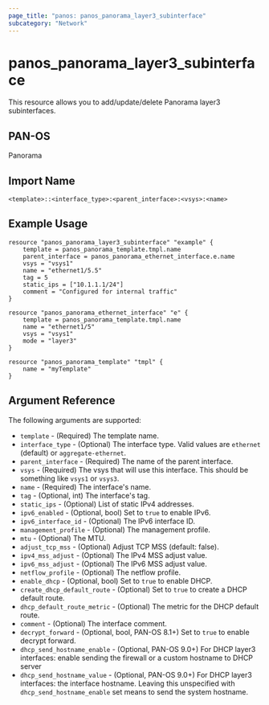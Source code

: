 ```yaml
---
page_title: "panos: panos_panorama_layer3_subinterface"
subcategory: "Network"
---
```


# panos_panorama_layer3_subinterface

This resource allows you to add/update/delete Panorama layer3 subinterfaces.


## PAN-OS

Panorama


## Import Name

```
<template>::<interface_type>:<parent_interface>:<vsys>:<name>
```


## Example Usage

```hcl
resource "panos_panorama_layer3_subinterface" "example" {
    template = panos_panorama_template.tmpl.name
    parent_interface = panos_panorama_ethernet_interface.e.name
    vsys = "vsys1"
    name = "ethernet1/5.5"
    tag = 5
    static_ips = ["10.1.1.1/24"]
    comment = "Configured for internal traffic"
}

resource "panos_panorama_ethernet_interface" "e" {
    template = panos_panorama_template.tmpl.name
    name = "ethernet1/5"
    vsys = "vsys1"
    mode = "layer3"
}

resource "panos_panorama_template" "tmpl" {
    name = "myTemplate"
}
```

## Argument Reference

The following arguments are supported:

* `template` - (Required) The template name.
* `interface_type` - (Optional) The interface type.  Valid values are `ethernet` (default)
  or `aggregate-ethernet`.
* `parent_interface` - (Required) The name of the parent interface.
* `vsys` - (Required) The vsys that will use this interface.  This should be
  something like `vsys1` or `vsys3`.
* `name` - (Required) The interface's name.
* `tag` - (Optional, int) The interface's tag.
* `static_ips` - (Optional) List of static IPv4 addresses.
* `ipv6_enabled` - (Optional, bool) Set to `true` to enable IPv6.
* `ipv6_interface_id` - (Optional) The IPv6 interface ID.
* `management_profile` - (Optional) The management profile.
* `mtu` - (Optional) The MTU.
* `adjust_tcp_mss` - (Optional) Adjust TCP MSS (default: false).
* `ipv4_mss_adjust` - (Optional) The IPv4 MSS adjust value.
* `ipv6_mss_adjust` - (Optional) The IPv6 MSS adjust value.
* `netflow_profile` - (Optional) The netflow profile.
* `enable_dhcp` - (Optional, bool) Set to `true` to enable DHCP.
* `create_dhcp_default_route` - (Optional) Set to `true` to create a DHCP
  default route.
* `dhcp_default_route_metric` - (Optional) The metric for the DHCP default
  route.
* `comment` - (Optional) The interface comment.
* `decrypt_forward` - (Optional, bool, PAN-OS 8.1+) Set to `true` to enable decrypt forward.
* `dhcp_send_hostname_enable` - (Optional, PAN-OS 9.0+) For DHCP layer3 interfaces:
  enable sending the firewall or a custom hostname to DHCP server
* `dhcp_send_hostname_value` - (Optional, PAN-OS 9.0+) For DHCP layer3 interfaces:
  the interface hostname.  Leaving this unspecified with `dhcp_send_hostname_enable`
  set means to send the system hostname.
